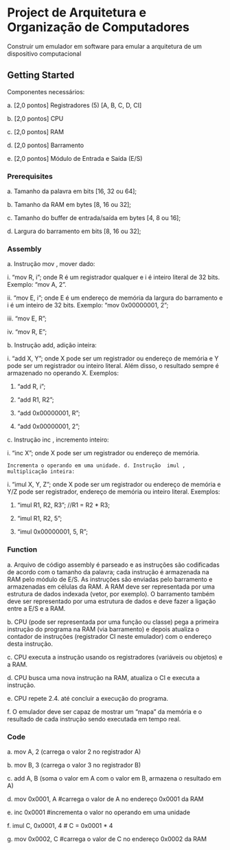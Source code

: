 # Project de Arquitetura e Organização de Computadores

Construir um emulador em software para emular a arquitetura de um dispositivo computacional

## Getting Started

Componentes necessários:

a. [2,0 pontos] Registradores (5) [A, B, C, D, CI]

b. [2,0 pontos] CPU

c. [2,0 pontos] RAM

d. [2,0 pontos] Barramento

e. [2,0 pontos] Módulo de Entrada e Saída (E/S)


### Prerequisites

a. Tamanho da palavra em bits [16, 32 ou 64];

b. Tamanho da RAM em bytes [8, 16 ou 32];

c. Tamanho do buffer de entrada/saída em bytes [4, 8 ou 16];

d. Largura do barramento em bits [8, 16 ou 32];


### Assembly

a. Instrução  mov , mover dado:

i. “mov R, i”; onde R é um registrador qualquer e i é inteiro literal de 32 bits. Exemplo: “mov A, 2”.

ii. “mov E, i”; onde E é um endereço de memória da largura do barramento e i é um inteiro de 32 bits. Exemplo: “mov 0x00000001, 2”;

iii. “mov E, R”;

iv. “mov R, E”;

b. Instrução  add,  adição inteira:

i. “add X, Y”; onde X pode ser um registrador ou endereço de memória e Y pode ser um registrador ou inteiro literal. Além disso, o resultado sempre é armazenado no operando X. Exemplos:

1. “add R, i”;

2. “add R1, R2”;

3. “add 0x00000001, R”;

4. “add 0x00000001, 2”;

c. Instrução  inc , incremento inteiro:

i. “inc X”; onde X pode ser um registrador ou endereço de memória.

    Incrementa o operando em uma unidade. d. Instrução  imul , multiplicação inteira:

i. “imul X, Y, Z”; onde X pode ser um registrador ou endereço de memória e Y/Z pode ser registrador, endereço de memória ou inteiro literal. Exemplos:

1. “imul R1, R2, R3”; //R1 = R2 * R3;

2. “imul R1, R2, 5”;

3. “imul 0x00000001, 5, R”;


### Function

a. Arquivo de código assembly é parseado e as instruções são codificadas de acordo com o tamanho da palavra; cada instrução é armazenada na RAM pelo módulo de E/S. As instruções são enviadas pelo barramento e armazenadas em células da RAM. A RAM deve ser representada por uma estrutura de dados indexada (vetor, por exemplo). O barramento também deve ser representado por uma estrutura de dados e deve fazer a ligação entre a E/S e a RAM.

b. CPU (pode ser representada por uma função ou classe) pega a primeira instrução do programa na RAM (via barramento) e depois atualiza o contador de instruções (registrador CI neste emulador) com o endereço desta instrução.

c. CPU executa a instrução usando os registradores (variáveis ou objetos) e a RAM.

d. CPU busca uma nova instrução na RAM, atualiza o CI e executa a instrução.

e. CPU repete 2.4. até concluir a execução do programa.

f. O emulador deve ser capaz de mostrar um “mapa” da memória e o resultado de cada instrução sendo executada em tempo real.


### Code

a. mov A, 2 (carrega o valor 2 no registrador A)

b. mov B, 3 (carrega o valor 3 no registrador B)

c. add A, B (soma o valor em A com o valor em B, armazena o resultado em A)

d. mov 0x0001, A #carrega o valor de A no endereço 0x0001 da RAM

e. inc 0x0001 #incrementa o valor no operando em uma unidade

f. imul C, 0x0001, 4 # C = 0x0001 * 4

g. mov 0x0002, C #carrega o valor de C no endereço 0x0002 da RAM



